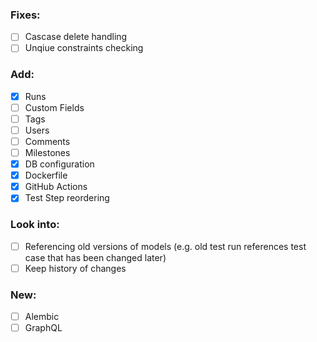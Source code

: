 ### Fixes:

- [ ] Cascase delete handling
- [ ] Unqiue constraints checking

### Add:

- [x] Runs
- [ ] Custom Fields
- [ ] Tags
- [ ] Users
- [ ] Comments
- [ ] Milestones
- [x] DB configuration
- [x] Dockerfile
- [x] GitHub Actions
- [x] Test Step reordering

### Look into:
  - [ ] Referencing old versions of models (e.g. old test run references test case that has been changed later)
  - [ ] Keep history of changes

### New:
- [ ] Alembic
- [ ] GraphQL
